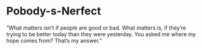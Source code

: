 # Pobody-s-Nerfect
“What matters isn’t if people are good or bad. What matters is, if they’re trying to be better today than they were yesterday. You asked me where my hope comes from? That’s my answer.”
